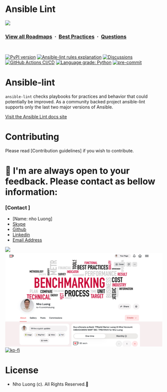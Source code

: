 # Ansible Lint

![](https://i.imgur.com/waxVImv.png)
### [View all Roadmaps](https://github.com/nholuongut/all-roadmaps) &nbsp;&middot;&nbsp; [Best Practices](https://github.com/nholuongut/all-roadmaps/blob/main/public/best-practices/) &nbsp;&middot;&nbsp; [Questions](https://www.linkedin.com/in/nholuong/)
<br/>

[![PyPI version](https://img.shields.io/pypi/v/ansible-lint.svg)](https://pypi.org/project/ansible-lint)
[![Ansible-lint rules explanation](https://img.shields.io/badge/Ansible--lint-rules%20table-blue.svg)](https://ansible-lint.readthedocs.io/en/latest/default_rules)
[![Discussions](https://img.shields.io/badge/Discussions-gray.svg)](https://github.com/ansible/ansible-lint/discussions)
[![GitHub Actions CI/CD](https://github.com/ansible-community/ansible-lint/workflows/gh/badge.svg)](https://github.com/ansible/ansible-lint/actions?query=workflow%3Agh+branch%3Amain+event%3Apush)
[![Language grade: Python](https://img.shields.io/lgtm/grade/python/g/ansible-community/ansible-lint.svg?logo=lgtm&logoWidth=18)](https://lgtm.com/projects/g/ansible-community/ansible-lint/context:python)
[![pre-commit](https://img.shields.io/badge/pre--commit-enabled-brightgreen?logo=pre-commit&logoColor=white)](https://github.com/pre-commit/pre-commit)

# Ansible-lint

`ansible-lint` checks playbooks for practices and behavior that could
potentially be improved. As a community backed project ansible-lint supports
only the last two major versions of Ansible.

[Visit the Ansible Lint docs site](https://ansible-lint.readthedocs.io/en/latest/)

# Contributing

Please read [Contribution guidelines] if you wish to contribute.

# 🚀 I'm are always open to your feedback.  Please contact as bellow information:
### [Contact ]
* [Name: nho Luong]
* [Skype](luongutnho_skype)
* [Github](https://github.com/nholuongut/)
* [Linkedin](https://www.linkedin.com/in/nholuong/)
* [Email Address](luongutnho@hotmail.com)

![](https://i.imgur.com/waxVImv.png)
![](Donate.png)
[![ko-fi](https://ko-fi.com/img/githubbutton_sm.svg)](https://ko-fi.com/nholuong)

# License
* Nho Luong (c). All Rights Reserved.🌟


